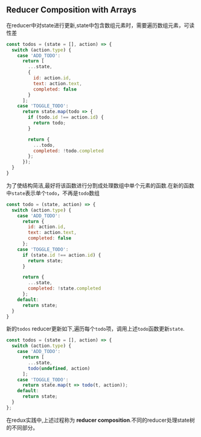 
## Reducer Composition with Arrays

在reducer中对state进行更新,state中包含数组元素时，需要遍历数组元素，可读性差

```JavaScript
const todos = (state = [], action) => {
  switch (action.type) {
    case 'ADD_TODO':
      return [
        ...state,
        {
          id: action.id,
          text: action.text,
          completed: false
        }
      ];
    case 'TOGGLE_TODO':
      return state.map(todo => {
        if (todo.id !== action.id) {
          return todo;
        }

        return {
          ...todo,
          completed: !todo.completed
        };
      });
  }
}
```

为了使结构简洁,最好将该函数进行分割成处理数组中单个元素的函数.在新的函数中`state`表示单个`todo`，不再是`todo`数组

```JavaScript
const todo = (state, action) => {
  switch (action.type) {
    case 'ADD_TODO':
      return {
        id: action.id,
        text: action.text,
        completed: false
      };
    case 'TOGGLE_TODO':
      if (state.id !== action.id) {
        return state;
      }

      return {
        ...state,
        completed: !state.completed
      };
    default:
      return state;
  }
}
```

新的`todos` reducer更新如下,遍历每个`todo`项，调用上述`todo`函数更新`state`.

```JavaScript
const todos = (state = [], action) => {
  switch (action.type) {
    case 'ADD_TODO':
      return [
        ...state,
        todo(undefined, action)
      ];
    case 'TOGGLE_TODO':
      return state.map(t => todo(t, action));
    default:
      return state;
  }
};
```

在redux实践中,上述过程称为 **reducer composition**.不同的reducer处理state树的不同部分。

